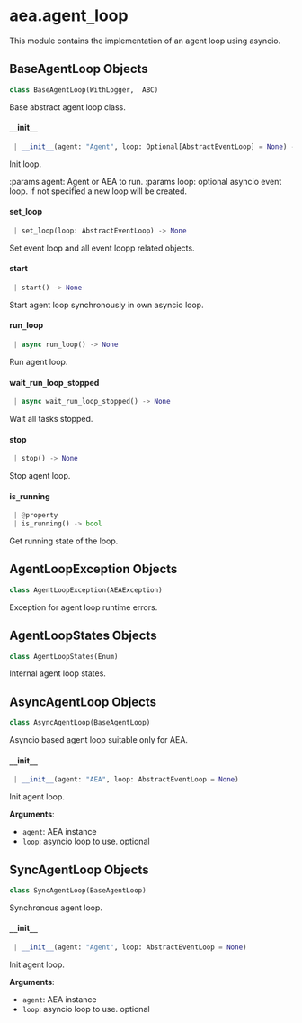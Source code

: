 <a name=".aea.agent_loop"></a>
# aea.agent`_`loop

This module contains the implementation of an agent loop using asyncio.

<a name=".aea.agent_loop.BaseAgentLoop"></a>
## BaseAgentLoop Objects

```python
class BaseAgentLoop(WithLogger,  ABC)
```

Base abstract  agent loop class.

<a name=".aea.agent_loop.BaseAgentLoop.__init__"></a>
#### `__`init`__`

```python
 | __init__(agent: "Agent", loop: Optional[AbstractEventLoop] = None) -> None
```

Init loop.

:params agent: Agent or AEA to run.
:params loop: optional asyncio event loop. if not specified a new loop will be created.

<a name=".aea.agent_loop.BaseAgentLoop.set_loop"></a>
#### set`_`loop

```python
 | set_loop(loop: AbstractEventLoop) -> None
```

Set event loop and all event loopp related objects.

<a name=".aea.agent_loop.BaseAgentLoop.start"></a>
#### start

```python
 | start() -> None
```

Start agent loop synchronously in own asyncio loop.

<a name=".aea.agent_loop.BaseAgentLoop.run_loop"></a>
#### run`_`loop

```python
 | async run_loop() -> None
```

Run agent loop.

<a name=".aea.agent_loop.BaseAgentLoop.wait_run_loop_stopped"></a>
#### wait`_`run`_`loop`_`stopped

```python
 | async wait_run_loop_stopped() -> None
```

Wait all tasks stopped.

<a name=".aea.agent_loop.BaseAgentLoop.stop"></a>
#### stop

```python
 | stop() -> None
```

Stop agent loop.

<a name=".aea.agent_loop.BaseAgentLoop.is_running"></a>
#### is`_`running

```python
 | @property
 | is_running() -> bool
```

Get running state of the loop.

<a name=".aea.agent_loop.AgentLoopException"></a>
## AgentLoopException Objects

```python
class AgentLoopException(AEAException)
```

Exception for agent loop runtime errors.

<a name=".aea.agent_loop.AgentLoopStates"></a>
## AgentLoopStates Objects

```python
class AgentLoopStates(Enum)
```

Internal agent loop states.

<a name=".aea.agent_loop.AsyncAgentLoop"></a>
## AsyncAgentLoop Objects

```python
class AsyncAgentLoop(BaseAgentLoop)
```

Asyncio based agent loop suitable only for AEA.

<a name=".aea.agent_loop.AsyncAgentLoop.__init__"></a>
#### `__`init`__`

```python
 | __init__(agent: "AEA", loop: AbstractEventLoop = None)
```

Init agent loop.

**Arguments**:

- `agent`: AEA instance
- `loop`: asyncio loop to use. optional

<a name=".aea.agent_loop.SyncAgentLoop"></a>
## SyncAgentLoop Objects

```python
class SyncAgentLoop(BaseAgentLoop)
```

Synchronous agent loop.

<a name=".aea.agent_loop.SyncAgentLoop.__init__"></a>
#### `__`init`__`

```python
 | __init__(agent: "Agent", loop: AbstractEventLoop = None)
```

Init agent loop.

**Arguments**:

- `agent`: AEA instance
- `loop`: asyncio loop to use. optional

